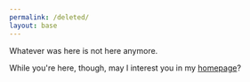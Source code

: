 ```yaml
---
permalink: /deleted/
layout: base
---
```


Whatever was here is not here anymore.

While you're here, though, may I interest you in my [homepage](/)?

